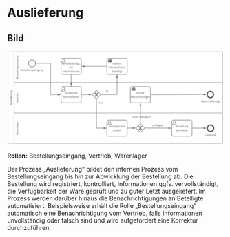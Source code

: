 # Auslieferung
## Bild
<img src="./auslieferung.PNG">

**Rollen:** Bestellungseingang, Vertrieb, Warenlager

Der Prozess „Auslieferung“ bildet den internen Prozess vom Bestellungseingang bis hin zur Abwicklung der Bestellung ab. Die Bestellung wird registriert, kontrolliert, Informationen ggfs. vervollständigt, die Verfügbarkeit der Ware geprüft und zu guter Letzt ausgeliefert. Im Prozess werden darüber hinaus die Benachrichtigungen an Beteiligte automatisiert. Beispielsweise erhält die Rolle „Bestellungseingang“ automatisch eine Benachrichtigung vom Vertrieb, falls Informationen unvollständig oder falsch sind und wird aufgefordert eine Korrektur durchzuführen.